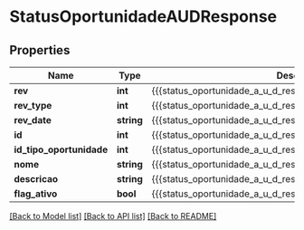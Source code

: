 # StatusOportunidadeAUDResponse

## Properties
Name | Type | Description | Notes
------------ | ------------- | ------------- | -------------
**rev** | **int** | {{{status_oportunidade_a_u_d_response_rev_value}}} | [optional] 
**rev_type** | **int** | {{{status_oportunidade_a_u_d_response_rev_type_value}}} | [optional] 
**rev_date** | **string** | {{{status_oportunidade_a_u_d_response_rev_date_value}}} | [optional] 
**id** | **int** | {{{status_oportunidade_a_u_d_response_id_value}}} | [optional] 
**id_tipo_oportunidade** | **int** | {{{status_oportunidade_a_u_d_response_id_tipo_oportunidade_value}}} | [optional] 
**nome** | **string** | {{{status_oportunidade_a_u_d_response_nome_value}}} | [optional] 
**descricao** | **string** | {{{status_oportunidade_a_u_d_response_descricao_value}}} | [optional] 
**flag_ativo** | **bool** | {{{status_oportunidade_a_u_d_response_flag_ativo_value}}} | [optional] 

[[Back to Model list]](../README.md#documentation-for-models) [[Back to API list]](../README.md#documentation-for-api-endpoints) [[Back to README]](../README.md)


